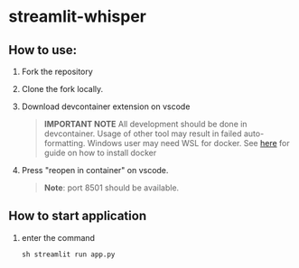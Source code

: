 # streamlit-whisper

## How to use:

1. Fork the repository

2. Clone the fork locally.

3. Download devcontainer extension on vscode

    > **IMPORTANT NOTE**
    > All development should be done in devcontainer. Usage of other tool may result in failed auto-formatting.
    > Windows user may need WSL for docker. See [here](https://docs.docker.com/desktop/install/windows-install/) for guide on how to install docker

4. Press "reopen in container" on vscode.

    > **Note**: port 8501 should be available.

## How to start application

1. enter the command

    ``sh
    streamlit run app.py
    ``
